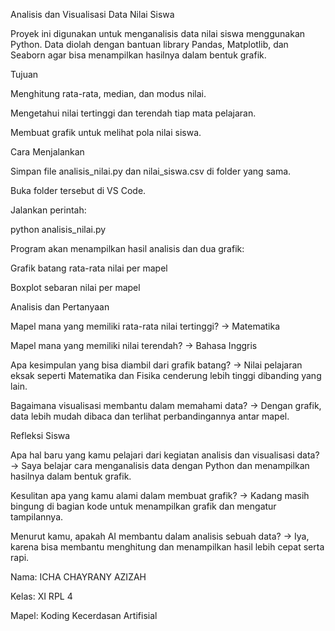 Analisis dan Visualisasi Data Nilai Siswa

Proyek ini digunakan untuk menganalisis data nilai siswa menggunakan Python.
Data diolah dengan bantuan library Pandas, Matplotlib, dan Seaborn agar bisa menampilkan hasilnya dalam bentuk grafik.

Tujuan

Menghitung rata-rata, median, dan modus nilai.

Mengetahui nilai tertinggi dan terendah tiap mata pelajaran.

Membuat grafik untuk melihat pola nilai siswa.

Cara Menjalankan

Simpan file analisis_nilai.py dan nilai_siswa.csv di folder yang sama.

Buka folder tersebut di VS Code.

Jalankan perintah:

python analisis_nilai.py


Program akan menampilkan hasil analisis dan dua grafik:

Grafik batang rata-rata nilai per mapel

Boxplot sebaran nilai per mapel

Analisis dan Pertanyaan

Mapel mana yang memiliki rata-rata nilai tertinggi?
→ Matematika

Mapel mana yang memiliki nilai terendah?
→ Bahasa Inggris

Apa kesimpulan yang bisa diambil dari grafik batang?
→ Nilai pelajaran eksak seperti Matematika dan Fisika cenderung lebih tinggi dibanding yang lain.

Bagaimana visualisasi membantu dalam memahami data?
→ Dengan grafik, data lebih mudah dibaca dan terlihat perbandingannya antar mapel.

Refleksi Siswa

Apa hal baru yang kamu pelajari dari kegiatan analisis dan visualisasi data?
→ Saya belajar cara menganalisis data dengan Python dan menampilkan hasilnya dalam bentuk grafik.

Kesulitan apa yang kamu alami dalam membuat grafik?
→ Kadang masih bingung di bagian kode untuk menampilkan grafik dan mengatur tampilannya.

Menurut kamu, apakah AI membantu dalam analisis sebuah data?
→ Iya, karena bisa membantu menghitung dan menampilkan hasil lebih cepat serta rapi.

Nama: ICHA CHAYRANY AZIZAH

Kelas: XI RPL 4

Mapel: Koding Kecerdasan Artifisial
